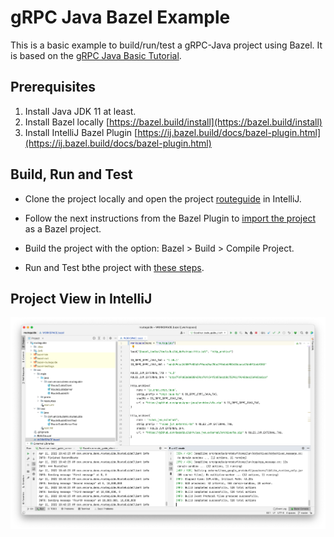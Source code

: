 gRPC Java Bazel Example
====================

This is a basic example to build/run/test a gRPC-Java project using Bazel. It is based on the [gRPC Java Basic Tutorial](https://grpc.io/docs/languages/java/basics/).

## Prerequisites

 1. Install Java JDK 11 at least.
 2. Install Bazel locally [https://bazel.build/install](https://bazel.build/install)
 3. Install IntelliJ Bazel Plugin [https://ij.bazel.build/docs/bazel-plugin.html](https://ij.bazel.build/docs/bazel-plugin.html)

## Build, Run and Test

 - Clone the project locally and open the project [routeguide](https://github.com/sashirestela/grpc-java-bazel-example/tree/master/routeguide) in IntelliJ.
   
 - Follow the next instructions from the Bazel Plugin to [import the project](https://ij.bazel.build/docs/import-project.html) as a Bazel project.
    
 - Build the project with the option: Bazel > Build > Compile Project.
    
 - Run and Test bthe project with [these steps](https://ij.bazel.build/docs/run-configurations.html).

## Project View in IntelliJ

![Poject View in IntelliJ](./images/routeguide-intellij.png)